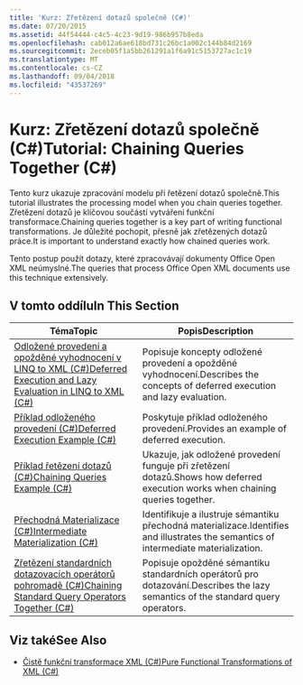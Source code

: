 ```yaml
---
title: 'Kurz: Zřetězení dotazů společně (C#)'
ms.date: 07/20/2015
ms.assetid: 44f54444-c4c5-4c23-9d19-986b957b8eda
ms.openlocfilehash: cab012a6ae618bd731c26bc1a002c144b84d2169
ms.sourcegitcommit: 2eceb05f1a5bb261291a1f6a91c5153727ac1c19
ms.translationtype: MT
ms.contentlocale: cs-CZ
ms.lasthandoff: 09/04/2018
ms.locfileid: "43537269"
---
```

# <a name="tutorial-chaining-queries-together-c"></a><span data-ttu-id="32b3d-102">Kurz: Zřetězení dotazů společně (C#)</span><span class="sxs-lookup"><span data-stu-id="32b3d-102">Tutorial: Chaining Queries Together (C#)</span></span>
<span data-ttu-id="32b3d-103">Tento kurz ukazuje zpracování modelu při řetězení dotazů společně.</span><span class="sxs-lookup"><span data-stu-id="32b3d-103">This tutorial illustrates the processing model when you chain queries together.</span></span> <span data-ttu-id="32b3d-104">Zřetězení dotazů je klíčovou součástí vytváření funkční transformace.</span><span class="sxs-lookup"><span data-stu-id="32b3d-104">Chaining queries together is a key part of writing functional transformations.</span></span> <span data-ttu-id="32b3d-105">Je důležité pochopit, přesně jak zřetězených dotazů práce.</span><span class="sxs-lookup"><span data-stu-id="32b3d-105">It is important to understand exactly how chained queries work.</span></span>  
  
 <span data-ttu-id="32b3d-106">Tento postup použít dotazy, které zpracovávají dokumenty Office Open XML neúmyslné.</span><span class="sxs-lookup"><span data-stu-id="32b3d-106">The queries that process Office Open XML documents use this technique extensively.</span></span>  
  
## <a name="in-this-section"></a><span data-ttu-id="32b3d-107">V tomto oddílu</span><span class="sxs-lookup"><span data-stu-id="32b3d-107">In This Section</span></span>  
  
|<span data-ttu-id="32b3d-108">Téma</span><span class="sxs-lookup"><span data-stu-id="32b3d-108">Topic</span></span>|<span data-ttu-id="32b3d-109">Popis</span><span class="sxs-lookup"><span data-stu-id="32b3d-109">Description</span></span>|  
|-----------|-----------------|  
|[<span data-ttu-id="32b3d-110">Odložené provedení a opožděné vyhodnocení v LINQ to XML (C#)</span><span class="sxs-lookup"><span data-stu-id="32b3d-110">Deferred Execution and Lazy Evaluation in LINQ to XML (C#)</span></span>](../../../../csharp/programming-guide/concepts/linq/deferred-execution-and-lazy-evaluation-in-linq-to-xml.md)|<span data-ttu-id="32b3d-111">Popisuje koncepty odložené provedení a opožděné vyhodnocení.</span><span class="sxs-lookup"><span data-stu-id="32b3d-111">Describes the concepts of deferred execution and lazy evaluation.</span></span>|  
|[<span data-ttu-id="32b3d-112">Příklad odloženého provedení (C#)</span><span class="sxs-lookup"><span data-stu-id="32b3d-112">Deferred Execution Example (C#)</span></span>](../../../../csharp/programming-guide/concepts/linq/deferred-execution-example.md)|<span data-ttu-id="32b3d-113">Poskytuje příklad odloženého provedení.</span><span class="sxs-lookup"><span data-stu-id="32b3d-113">Provides an example of deferred execution.</span></span>|  
|[<span data-ttu-id="32b3d-114">Příklad řetězení dotazů (C#)</span><span class="sxs-lookup"><span data-stu-id="32b3d-114">Chaining Queries Example (C#)</span></span>](../../../../csharp/programming-guide/concepts/linq/chaining-queries-example.md)|<span data-ttu-id="32b3d-115">Ukazuje, jak odložené provedení funguje při zřetězení dotazů.</span><span class="sxs-lookup"><span data-stu-id="32b3d-115">Shows how deferred execution works when chaining queries together.</span></span>|  
|[<span data-ttu-id="32b3d-116">Přechodná Materializace (C#)</span><span class="sxs-lookup"><span data-stu-id="32b3d-116">Intermediate Materialization (C#)</span></span>](../../../../csharp/programming-guide/concepts/linq/intermediate-materialization.md)|<span data-ttu-id="32b3d-117">Identifikuje a ilustruje sémantiku přechodná materializace.</span><span class="sxs-lookup"><span data-stu-id="32b3d-117">Identifies and illustrates the semantics of intermediate materialization.</span></span>|  
|[<span data-ttu-id="32b3d-118">Zřetězení standardních dotazovacích operátorů pohromadě (C#)</span><span class="sxs-lookup"><span data-stu-id="32b3d-118">Chaining Standard Query Operators Together (C#)</span></span>](../../../../csharp/programming-guide/concepts/linq/chaining-standard-query-operators-together.md)|<span data-ttu-id="32b3d-119">Popisuje opožděné sémantiku standardních operátorů pro dotazování.</span><span class="sxs-lookup"><span data-stu-id="32b3d-119">Describes the lazy semantics of the standard query operators.</span></span>|  
  
## <a name="see-also"></a><span data-ttu-id="32b3d-120">Viz také</span><span class="sxs-lookup"><span data-stu-id="32b3d-120">See Also</span></span>

- [<span data-ttu-id="32b3d-121">Čistě funkční transformace XML (C#)</span><span class="sxs-lookup"><span data-stu-id="32b3d-121">Pure Functional Transformations of XML (C#)</span></span>](../../../../csharp/programming-guide/concepts/linq/pure-functional-transformations-of-xml.md)
